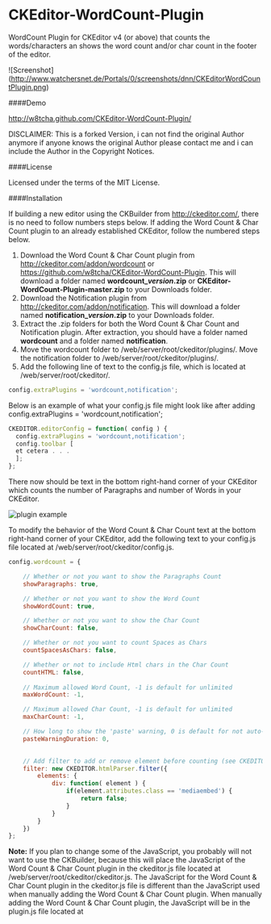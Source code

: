 CKEditor-WordCount-Plugin
=========================

WordCount Plugin for CKEditor v4 (or above) that counts the words/characters an shows the word count and/or char count in the footer of the editor.

![Screenshot]
(http://www.watchersnet.de/Portals/0/screenshots/dnn/CKEditorWordCountPlugin.png)

####Demo

http://w8tcha.github.com/CKEditor-WordCount-Plugin/

DISCLAIMER: This is a forked Version, i can not find the original Author anymore if anyone knows the original Author please contact me and i can include the Author in the Copyright Notices. 

####License

Licensed under the terms of the MIT License.

####Installation

 If building a new editor using the CKBuilder from http://ckeditor.com/, there is no need to follow numbers steps below. If adding the Word Count & Char Count plugin to an already established CKEditor, follow the numbered steps below.

1.	Download the Word Count &  Char Count plugin from http://ckeditor.com/addon/wordcount or https://github.com/w8tcha/CKEditor-WordCount-Plugin. This will download a folder named **wordcount_*version*.zip** or **CKEditor-WordCount-Plugin-master.zip** to your Downloads folder.
2.	Download the Notification plugin from http://ckeditor.com/addon/notification. This will download a folder named **notification_*version*.zip** to your Downloads folder.
3.	Extract the .zip folders for both the Word Count & Char Count and Notification plugin. After extraction, you should have a folder named **wordcount** and a folder named **notification**.
4.	Move the wordcount folder to /web/server/root/ckeditor/plugins/.  Move the notification folder to /web/server/root/ckeditor/plugins/.
5.	Add the following line of text to the config.js file, which is located at /web/server/root/ckeditor/.

```javascript
config.extraPlugins = 'wordcount,notification'; 
```

Below is an example of what your config.js file might look like after adding config.extraPlugins = 'wordcount,notification';

```javascript
CKEDITOR.editorConfig = function( config ) {
  config.extraPlugins = 'wordcount,notification';
  config.toolbar [
  et cetera . . .
  ];
};
```

There now should be text in the bottom right-hand corner of your CKEditor which counts the number of Paragraphs and number of Words in your CKEditor.

![plugin example](http://www.trojanbot.com/uploads/ckeditor_paragraph_words.png)

To modify the behavior of the Word Count & Char Count text at the bottom right-hand corner of your CKEditor, add the following text to your config.js file located at /web/server/root/ckeditor/config.js.

````js
config.wordcount = {

    // Whether or not you want to show the Paragraphs Count
    showParagraphs: true,

    // Whether or not you want to show the Word Count
    showWordCount: true,

    // Whether or not you want to show the Char Count
    showCharCount: false,

    // Whether or not you want to count Spaces as Chars
    countSpacesAsChars: false,

    // Whether or not to include Html chars in the Char Count
    countHTML: false,
    
    // Maximum allowed Word Count, -1 is default for unlimited
    maxWordCount: -1,

    // Maximum allowed Char Count, -1 is default for unlimited
    maxCharCount: -1,

    // How long to show the 'paste' warning, 0 is default for not auto-closing the notification
    pasteWarningDuration: 0,
    

    // Add filter to add or remove element before counting (see CKEDITOR.htmlParser.filter), Default value : null (no filter)
    filter: new CKEDITOR.htmlParser.filter({
        elements: {
            div: function( element ) {
                if(element.attributes.class == 'mediaembed') {
                    return false;
                }
            }
        }
    })
};
````

**Note:** If you plan to change some of the JavaScript, you probably will not want to use the CKBuilder, because this will place the JavaScript of the Word Count & Char Count plugin in the ckeditor.js file located at /web/server/root/ckeditor/ckeditor.js. The JavaScript for the Word Count & Char Count plugin in the ckeditor.js file is different than the JavaScript used when manually adding the Word Count & Char Count plugin.  When manually adding the Word Count & Char Count plugin, the JavaScript will be in the plugin.js file located at 

